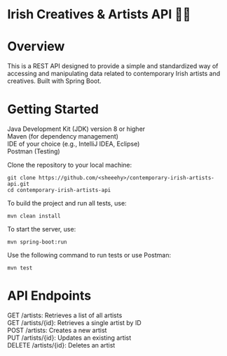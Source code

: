 # Irish Creatives & Artists API 👨‍🎨

# Overview
This is a REST API designed to provide a simple and standardized way of accessing and manipulating data related to contemporary Irish artists and creatives. Built with Spring Boot.

# Getting Started
Java Development Kit (JDK) version 8 or higher  
Maven (for dependency management)  
IDE of your choice (e.g., IntelliJ IDEA, Eclipse)  
Postman (Testing)    

Clone the repository to your local machine:  

```
git clone https://github.com/<sheeehy>/contemporary-irish-artists-api.git
cd contemporary-irish-artists-api
```

To build the project and run all tests, use:  
```
mvn clean install
```  
To start the server, use:
```
mvn spring-boot:run
```
Use the following command to run tests or use Postman:  
```
mvn test
```

# API Endpoints  
GET /artists: Retrieves a list of all artists  
GET /artists/{id}: Retrieves a single artist by ID  
POST /artists: Creates a new artist  
PUT /artists/{id}: Updates an existing artist  
DELETE /artists/{id}: Deletes an artist  
